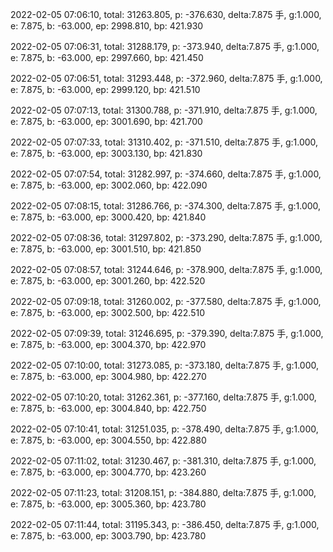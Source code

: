 2022-02-05 07:06:10, total: 31263.805, p: -376.630, delta:7.875 手, g:1.000, e: 7.875, b: -63.000, ep: 2998.810, bp: 421.930

2022-02-05 07:06:31, total: 31288.179, p: -373.940, delta:7.875 手, g:1.000, e: 7.875, b: -63.000, ep: 2997.660, bp: 421.450

2022-02-05 07:06:51, total: 31293.448, p: -372.960, delta:7.875 手, g:1.000, e: 7.875, b: -63.000, ep: 2999.120, bp: 421.510

2022-02-05 07:07:13, total: 31300.788, p: -371.910, delta:7.875 手, g:1.000, e: 7.875, b: -63.000, ep: 3001.690, bp: 421.700

2022-02-05 07:07:33, total: 31310.402, p: -371.510, delta:7.875 手, g:1.000, e: 7.875, b: -63.000, ep: 3003.130, bp: 421.830

2022-02-05 07:07:54, total: 31282.997, p: -374.660, delta:7.875 手, g:1.000, e: 7.875, b: -63.000, ep: 3002.060, bp: 422.090

2022-02-05 07:08:15, total: 31286.766, p: -374.300, delta:7.875 手, g:1.000, e: 7.875, b: -63.000, ep: 3000.420, bp: 421.840

2022-02-05 07:08:36, total: 31297.802, p: -373.290, delta:7.875 手, g:1.000, e: 7.875, b: -63.000, ep: 3001.510, bp: 421.850

2022-02-05 07:08:57, total: 31244.646, p: -378.900, delta:7.875 手, g:1.000, e: 7.875, b: -63.000, ep: 3001.260, bp: 422.520

2022-02-05 07:09:18, total: 31260.002, p: -377.580, delta:7.875 手, g:1.000, e: 7.875, b: -63.000, ep: 3002.500, bp: 422.510

2022-02-05 07:09:39, total: 31246.695, p: -379.390, delta:7.875 手, g:1.000, e: 7.875, b: -63.000, ep: 3004.370, bp: 422.970

2022-02-05 07:10:00, total: 31273.085, p: -373.180, delta:7.875 手, g:1.000, e: 7.875, b: -63.000, ep: 3004.980, bp: 422.270

2022-02-05 07:10:20, total: 31262.361, p: -377.160, delta:7.875 手, g:1.000, e: 7.875, b: -63.000, ep: 3004.840, bp: 422.750

2022-02-05 07:10:41, total: 31251.035, p: -378.490, delta:7.875 手, g:1.000, e: 7.875, b: -63.000, ep: 3004.550, bp: 422.880

2022-02-05 07:11:02, total: 31230.467, p: -381.310, delta:7.875 手, g:1.000, e: 7.875, b: -63.000, ep: 3004.770, bp: 423.260

2022-02-05 07:11:23, total: 31208.151, p: -384.880, delta:7.875 手, g:1.000, e: 7.875, b: -63.000, ep: 3005.360, bp: 423.780

2022-02-05 07:11:44, total: 31195.343, p: -386.450, delta:7.875 手, g:1.000, e: 7.875, b: -63.000, ep: 3003.790, bp: 423.780
